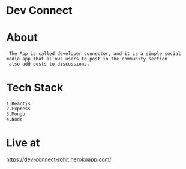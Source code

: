 # Dev Connect

# About

```
 The App is called developer connector, and it is a simple social media app that allows users to post in the community section
 also add posts to discussions.
```

# Tech Stack

```
1.Reactjs
2.Express
3.Mongo
4.Node

```

# Live at

https://dev-connect-rohit.herokuapp.com/
